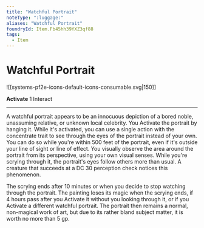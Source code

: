 ```yaml
---
title: "Watchful Portrait"
noteType: ":luggage:"
aliases: "Watchful Portrait"
foundryId: Item.Fb45hh39YXZ3qf88
tags:
  - Item
---
```


# Watchful Portrait
![[systems-pf2e-icons-default-icons-consumable.svg|150]]

**Activate** 1 Interact

* * *

A watchful portrait appears to be an innocuous depiction of a bored noble, unassuming relative, or unknown local celebrity. You Activate the portrait by hanging it. While it's activated, you can use a single action with the concentrate trait to see through the eyes of the portrait instead of your own. You can do so while you're within 500 feet of the portrait, even if it's outside your line of sight or line of effect. You visually observe the area around the portrait from its perspective, using your own visual senses. While you're scrying through it, the portrait's eyes follow others more than usual. A creature that succeeds at a DC 30 perception check notices this phenomenon.

The scrying ends after 10 minutes or when you decide to stop watching through the portrait. The painting loses its magic when the scrying ends, if 4 hours pass after you Activate it without you looking through it, or if you Activate a different watchful portrait. The portrait then remains a normal, non-magical work of art, but due to its rather bland subject matter, it is worth no more than 5 gp.
